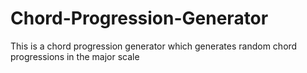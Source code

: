 # Chord-Progression-Generator

This is a chord progression generator which generates random chord progressions in the major scale
